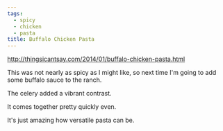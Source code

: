 ```yaml
---
tags:
  - spicy
  - chicken
  - pasta
title: Buffalo Chicken Pasta
---
```


http://thingsicantsay.com/2014/01/buffalo-chicken-pasta.html

This was not nearly as spicy as I might like, so next time I'm going to add some
buffalo sauce to the ranch.

The celery added a vibrant contrast.

It comes together pretty quickly even.

It's just amazing how versatile pasta can be.
